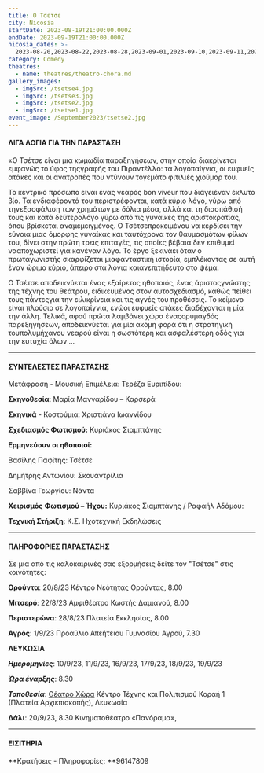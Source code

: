 ```yaml
---
title: Ο Τσετσε
city: Nicosia
startDate: 2023-08-19T21:00:00.000Z
endDate: 2023-09-19T21:00:00.000Z
nicosia_dates: >-
  2023-08-20,2023-08-22,2023-08-28,2023-09-01,2023-09-10,2023-09-11,2023-09-16,2023-09-17,2023-09-18,2023-09-19
category: Comedy
theatres:
  - name: theatres/theatro-chora.md
gallery_images:
  - imgSrc: /tsetse4.jpg
  - imgSrc: /tsetse3.jpg
  - imgSrc: /tsetse2.jpg
  - imgSrc: /tsetse1.jpg
event_image: /September2023/tsetse2.jpg
---
```


#### ΛΙΓΑ ΛΟΓΙΑ ΓΙΑ ΤΗΝ ΠΑΡΑΣΤΑΣΗ

«Ο Τσέτσε είναι μια κωμωδία παραξηγήσεων, στην οποία διακρίνεται εμφανώς το ύφος τηςγραφής του Πιραντέλλο: τα λογοπαίγνια, οι ευφυείς ατάκες και οι ανατροπές που ντύνουν τογεμάτο φιτιλιές χιούμορ του.

Το κεντρικό πρόσωπο είναι ένας νεαρός	bon viveur που διάγειέναν έκλυτο βίο. Τα ενδιαφέροντά του περιστρέφονται, κατά κύριο λόγο, γύρω από τηνεξασφάλιση των χρημάτων με δόλια μέσα, αλλά και τη διασπάθισή τους και κατά δεύτερολόγο γύρω από τις γυναίκες της αριστοκρατίας, όπου βρίσκεται αναμεμειγμένος. Ο Τσέτσεπροκειμένου να κερδίσει την εύνοια μιας όμορφης γυναίκας και ταυτόχρονα τον θαυμασμότων φίλων του, δίνει στην πρώτη τρεις επιταγές, τις οποίες βέβαια δεν επιθυμεί νααποχωριστεί για κανέναν λόγο. Το έργο ξεκινάει όταν ο πρωταγωνιστής σκαρφίζεται μιαφανταστική ιστορία, εμπλέκοντας σε αυτή έναν ώριμο κύριο, άπειρο στα λόγια καιανεπιτήδευτο στο ψέμα.

Ο Τσέτσε αποδεικνύεται ένας εξαίρετος ηθοποιός, ένας άριστοςγνώστης της τέχνης του θεάτρου, ειδικευμένος στον αυτοσχεδιασμό, καθώς πείθει τους πάντεςγια την ειλικρίνεια και τις αγνές του προθέσεις. Το κείμενο είναι πλούσιο σε λογοπαίγνια, ενώοι ευφυείς ατάκες διαδέχονται η μία την άλλη. Τελικά, αφού πρώτα λαμβάνει χώρα έναςορυμαγδός παρεξηγήσεων, αποδεικνύεται για μία ακόμη φορά ότι η στρατηγική τουπολυμήχανου νεαρού είναι η σωστότερη και ασφαλέστερη οδός για την ευτυχία όλων ...

***

#### ΣΥΝΤΕΛΕΣΤΕΣ ΠΑΡΑΣΤΑΣΗΣ

Μετάφραση - Μουσική Επιμέλεια: Τερέζα Ευριπίδου: 

**Σκηνοθεσία**: Μαρία Μανναρίδου – Καρσερά

**Σκηνικά** - Κοστούμια: Χριστιάνα Ιωαννίδου

**Σχεδιασμός Φωτισμού:** Κυριάκος Σιαμπτάνης

**Ερμηνεύουν οι ηθοποιοί:**

Βασίλης Παφίτης: Τσέτσε

Δημήτρης Αντωνίου: Σκουαντρίλια

Σαββίνα Γεωργίου: Νάντα

**Χειρισμός Φωτισμού – Ήχου:** Κυριάκος Σιαμπτάνης / Ραφαήλ Αδάμου: 

**Τεχνική Στήριξη**: Κ.Σ. Ηχοτεχνική Εκδηλώσεις

***

#### ΠΛΗΡΟΦΟΡΙΕΣ ΠΑΡΑΣΤΑΣΗΣ

Σε μια από τις καλοκαιρινές σας εξορμήσεις δείτε τον "Τσέτσε" στις κοινότητες:

**Ορούντα**: 20/8/23 Κέντρο Νεότητας Ορούντας, 8.00

**Μιτσερό**: 22/8/23 Αμφιθέατρο Κωστής Δαμιανού, 8.00

**Περιστερώνα**: 28/8/23 Πλατεία Εκκλησίας, 8.00

**Αγρός**: 1/9/23 Προαύλιο Απεήτειου Γυμνασίου Αγρού, 7.30

**ΛΕΥΚΩΣΙΑ**

***Ημερομηνίες***: 10/9/23, 11/9/23, 16/9/23, 17/9/23, 18/9/23, 19/9/23

***Ώρα έναρξης***: 8.30

***Τοποθεσία***: [Θέατρο Χώρα](?#map) Κέντρο Τέχνης και Πολιτισμού Κοραή 1 (Πλατεία Αρχιεπισκοπής), Λευκωσία

**Δάλι**: 20/9/23, 8.30 Κινηματοθέατρο «Πανόραμα»,

***

#### ΕΙΣΙΤΗΡΙΑ

**Κρατήσεις - Πληροφορίες:  **96147809
